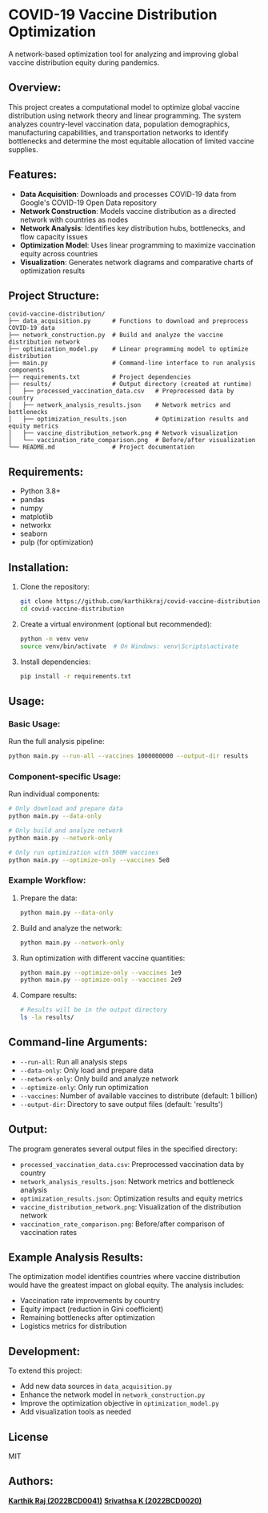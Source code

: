 # COVID-19 Vaccine Distribution Optimization

A network-based optimization tool for analyzing and improving global vaccine distribution equity during pandemics.

## Overview:

This project creates a computational model to optimize global vaccine distribution using network theory and linear programming. The system analyzes country-level vaccination data, population demographics, manufacturing capabilities, and transportation networks to identify bottlenecks and determine the most equitable allocation of limited vaccine supplies.

## Features:

- **Data Acquisition**: Downloads and processes COVID-19 data from Google's COVID-19 Open Data repository
- **Network Construction**: Models vaccine distribution as a directed network with countries as nodes
- **Network Analysis**: Identifies key distribution hubs, bottlenecks, and flow capacity issues
- **Optimization Model**: Uses linear programming to maximize vaccination equity across countries
- **Visualization**: Generates network diagrams and comparative charts of optimization results

## Project Structure:

```
covid-vaccine-distribution/
├── data_acquisition.py      # Functions to download and preprocess COVID-19 data
├── network_construction.py  # Build and analyze the vaccine distribution network
├── optimization_model.py    # Linear programming model to optimize distribution
├── main.py                  # Command-line interface to run analysis components
├── requirements.txt         # Project dependencies
├── results/                 # Output directory (created at runtime)
│   ├── processed_vaccination_data.csv   # Preprocessed data by country
│   ├── network_analysis_results.json    # Network metrics and bottlenecks
│   ├── optimization_results.json        # Optimization results and equity metrics
│   ├── vaccine_distribution_network.png # Network visualization
│   └── vaccination_rate_comparison.png  # Before/after visualization
└── README.md                # Project documentation
```

## Requirements:

- Python 3.8+
- pandas
- numpy
- matplotlib
- networkx
- seaborn
- pulp (for optimization)

## Installation:

1. Clone the repository:
   ```bash
   git clone https://github.com/karthikkraj/covid-vaccine-distribution.git
   cd covid-vaccine-distribution
   ```

2. Create a virtual environment (optional but recommended):
   ```bash
   python -m venv venv
   source venv/bin/activate  # On Windows: venv\Scripts\activate
   ```

3. Install dependencies:
   ```bash
   pip install -r requirements.txt
   ```

## Usage:

### Basic Usage:

Run the full analysis pipeline:

```bash
python main.py --run-all --vaccines 1000000000 --output-dir results
```

### Component-specific Usage:

Run individual components:

```bash
# Only download and prepare data
python main.py --data-only

# Only build and analyze network
python main.py --network-only

# Only run optimization with 500M vaccines
python main.py --optimize-only --vaccines 5e8
```

### Example Workflow:

1. Prepare the data:
   ```bash
   python main.py --data-only
   ```

2. Build and analyze the network:
   ```bash
   python main.py --network-only
   ```

3. Run optimization with different vaccine quantities:
   ```bash
   python main.py --optimize-only --vaccines 1e9
   python main.py --optimize-only --vaccines 2e9
   ```

4. Compare results:
   ```bash
   # Results will be in the output directory
   ls -la results/
   ```

## Command-line Arguments:

- `--run-all`: Run all analysis steps
- `--data-only`: Only load and prepare data
- `--network-only`: Only build and analyze network
- `--optimize-only`: Only run optimization
- `--vaccines`: Number of available vaccines to distribute (default: 1 billion)
- `--output-dir`: Directory to save output files (default: 'results')

## Output:

The program generates several output files in the specified directory:

- `processed_vaccination_data.csv`: Preprocessed vaccination data by country
- `network_analysis_results.json`: Network metrics and bottleneck analysis
- `optimization_results.json`: Optimization results and equity metrics
- `vaccine_distribution_network.png`: Visualization of the distribution network
- `vaccination_rate_comparison.png`: Before/after comparison of vaccination rates

## Example Analysis Results:

The optimization model identifies countries where vaccine distribution would have the greatest impact on global equity. The analysis includes:

- Vaccination rate improvements by country
- Equity impact (reduction in Gini coefficient)
- Remaining bottlenecks after optimization
- Logistics metrics for distribution

## Development:

To extend this project:
- Add new data sources in `data_acquisition.py`
- Enhance the network model in `network_construction.py`
- Improve the optimization objective in `optimization_model.py`
- Add visualization tools as needed

## License

MIT


##  Authors:
**[Karthik Raj (2022BCD0041)](https://github.com/karthikkraj)** 
**[Srivathsa K (2022BCD0020)](https://github.com/srivathsa252)** 